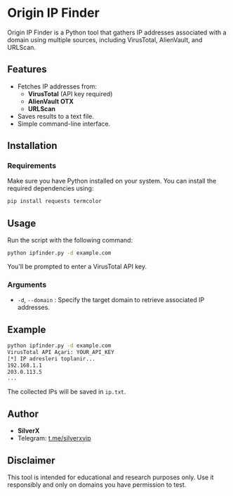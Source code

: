 # Origin IP Finder

Origin IP Finder is a Python tool that gathers IP addresses associated with a domain using multiple sources, including VirusTotal, AlienVault, and URLScan.

## Features
- Fetches IP addresses from:
  - **VirusTotal** (API key required)
  - **AlienVault OTX**
  - **URLScan**
- Saves results to a text file.
- Simple command-line interface.

## Installation
### Requirements
Make sure you have Python installed on your system. You can install the required dependencies using:
```bash
pip install requests termcolor
```

## Usage
Run the script with the following command:
```bash
python ipfinder.py -d example.com
```
You'll be prompted to enter a VirusTotal API key.

### Arguments
- `-d`, `--domain` : Specify the target domain to retrieve associated IP addresses.

## Example
```bash
python ipfinder.py -d example.com
VirusTotal API Açari: YOUR_API_KEY
[*] IP adresleri toplanir...
192.168.1.1
203.0.113.5
...
```
The collected IPs will be saved in `ip.txt`.

## Author
- **SilverX**
- Telegram: [t.me/silverxvip](https://t.me/silverxvip)

## Disclaimer
This tool is intended for educational and research purposes only. Use it responsibly and only on domains you have permission to test.


